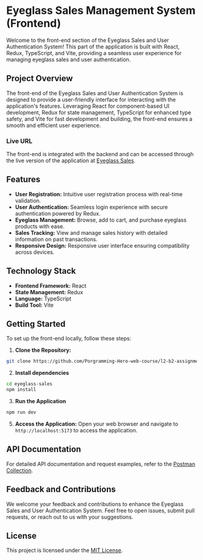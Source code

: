 # Eyeglass Sales Management System (Frontend)

Welcome to the front-end section of the Eyeglass Sales and User Authentication System! This part of the application is built with React, Redux, TypeScript, and Vite, providing a seamless user experience for managing eyeglass sales and user authentication.

## Project Overview

The front-end of the Eyeglass Sales and User Authentication System is designed to provide a user-friendly interface for interacting with the application's features. Leveraging React for component-based UI development, Redux for state management, TypeScript for enhanced type safety, and Vite for fast development and building, the front-end ensures a smooth and efficient user experience.

### Live URL

The front-end is integrated with the backend and can be accessed through the live version of the application at [Eyeglass Sales](https://eye-glass-management-dashboard-client.vercel.app/).

## Features

- **User Registration:** Intuitive user registration process with real-time validation.
- **User Authentication:** Seamless login experience with secure authentication powered by Redux.
- **Eyeglass Management:** Browse, add to cart, and purchase eyeglass products with ease.
- **Sales Tracking:** View and manage sales history with detailed information on past transactions.
- **Responsive Design:** Responsive user interface ensuring compatibility across devices.

## Technology Stack

- **Frontend Framework:** React
- **State Management:** Redux
- **Language:** TypeScript
- **Build Tool:** Vite

## Getting Started

To set up the front-end locally, follow these steps:

1. **Clone the Repository:**


```bash
git clone https://github.com/Porgramming-Hero-web-course/l2-b2-assignment-6-fronten-rashedrk.git
```

2. **Install dependencies**
```bash
cd eyeglass-sales
npm install

```

3. **Run the Application**
```bash
npm run dev
```

5. **Access the Application:**
Open your web browser and navigate to `http://localhost:5173` to access the application.

## API Documentation

For detailed API documentation and request examples, refer to the [Postman Collection](https://documenter.getpostman.com/view/24260220/2sA3JNaLZu).

## Feedback and Contributions

We welcome your feedback and contributions to enhance the Eyeglass Sales and User Authentication System. Feel free to open issues, submit pull requests, or reach out to us with your suggestions.

## License

This project is licensed under the [MIT License](LICENSE).

